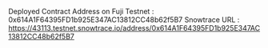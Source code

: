 Deployed Contract Address on Fuji Testnet : 0x614A1F64395FD1b925E347AC13812CC48b62f5B7
Snowtrace URL : https://43113.testnet.snowtrace.io/address/0x614A1F64395FD1b925E347AC13812CC48b62f5B7
